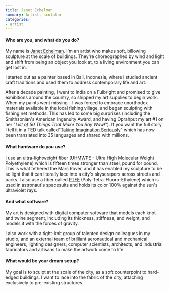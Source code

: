 ```yaml
---
title: Janet Echelman
summary: Artist, sculptor
categories:
- artist
---
```


#### Who are you, and what do you do?

My name is [Janet Echelman](http://www.echelman.com/ "Janet's website."). I'm an artist who makes soft, billowing sculpture at the scale of buildings​. They're choreographed by wind and light and shift from being an object you look at, to a living environment you can get lost in.

I started out as a painter based in Bali, Indonesia, where I studied ancient craft traditions and used them to address contemporary life and art.

After a decade painting, I went to India on a Fulbright​ and promised to give exhibitions around the country, so shipped my art supplies to begin work. When my paints went missing – ​I was forced to embrace unorthodox materials available in the local fishing village​, and began sculpting with fishing net methods​.​ This has led to some big surprises (including the Smithsonian​'s​ American Ingenuity Award, ​and ​​having Oprah ​put my art #1 on her "_List of 50 Things That Make You Say Wow!_"​). If you want the full story, I tell it in a TED talk ​called ​"[Taking Imagination Seriously](https://www.ted.com/talks/janet_echelman "Janet's TED talk.")" ​which has now been translated into 35 languages​ and shared with millions.

#### What hardware do you use?

​I use ​an ​ultra-lightweight fiber ​([UHMWPE](https://en.wikipedia.org/wiki/Ultra-high-molecular-weight_polyethylene "The Wikipedia entry for UHMWPE.") - Ultra High Molecular Weight Polyethylene) which is fifteen times stronger than steel, pound for pound. ​This is what tethered the Mars Rover, and it has enabled ​my sculpture to be so light that it can literally lace into​ a city's skyscrapers across streets and parks. I also use a fiber called [PTFE](https://en.wikipedia.org/wiki/Polytetrafluoroethylene "The Wikipedia entry for PTFE.") (Poly-Tetra-Fluoro-Ethylene)​ which is used in astronaut's spacesuits and holds its color 100% against the sun's ultraviolet rays.​

#### And what software?

My art is designed with digital computer software ​that models each knot and twine segment, including its thickness, stiffness, and weight, and models it with the forces of gravity. 

I also work with a tight-knit group of talented design colleagues in my studio, and an external team of brilliant aeronautical and mechanical engineers, lighting designers, computer scientists, architects, and industrial fabricators and artisans to make the artwork come to life.

#### What would be your dream setup?

My goal is to sculpt at the scale of the city, as a soft counterpoint to hard-edged buildings. I want to lace into the fabric of the city, attaching exclusively to pre-existing structures.